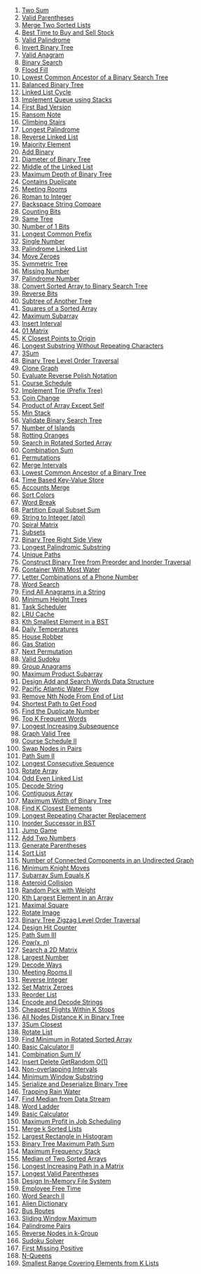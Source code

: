 <ol>
  <li><a href="https://leetcode.com/problems/two-sum" target="_blank" rel="noopener noreferrer">Two Sum</a></li>
  <li><a href="https://leetcode.com/problems/valid-parentheses" target="_blank" rel="noopener noreferrer">Valid Parentheses</a></li>
  <li><a href="https://leetcode.com/problems/merge-two-sorted-lists" target="_blank" rel="noopener noreferrer">Merge Two Sorted Lists</a></li>
  <li><a href="https://leetcode.com/problems/best-time-to-buy-and-sell-stock" target="_blank" rel="noopener noreferrer">Best Time to Buy and Sell Stock</a></li>
  <li><a href="https://leetcode.com/problems/valid-palindrome" target="_blank" rel="noopener noreferrer">Valid Palindrome</a></li>
  <li><a href="https://leetcode.com/problems/invert-binary-tree" target="_blank" rel="noopener noreferrer">Invert Binary Tree</a></li>
  <li><a href="https://leetcode.com/problems/valid-anagram" target="_blank" rel="noopener noreferrer">Valid Anagram</a></li>
  <li><a href="https://leetcode.com/problems/binary-search" target="_blank" rel="noopener noreferrer">Binary Search</a></li>
  <li><a href="https://leetcode.com/problems/flood-fill" target="_blank" rel="noopener noreferrer">Flood Fill</a></li>
  <li><a href="https://leetcode.com/problems/lowest-common-ancestor-of-a-binary-search-tree" target="_blank" rel="noopener noreferrer">Lowest Common Ancestor of a Binary Search Tree</a></li>
  <li><a href="https://leetcode.com/problems/balanced-binary-tree" target="_blank" rel="noopener noreferrer">Balanced Binary Tree</a></li>
  <li><a href="https://leetcode.com/problems/linked-list-cycle" target="_blank" rel="noopener noreferrer">Linked List Cycle</a></li>
  <li><a href="https://leetcode.com/problems/implement-queue-using-stacks" target="_blank" rel="noopener noreferrer">Implement Queue using Stacks</a></li>
  <li><a href="https://leetcode.com/problems/first-bad-version" target="_blank" rel="noopener noreferrer">First Bad Version</a></li>
  <li><a href="https://leetcode.com/problems/ransom-note" target="_blank" rel="noopener noreferrer">Ransom Note</a></li>
  <li><a href="https://leetcode.com/problems/climbing-stairs" target="_blank" rel="noopener noreferrer">Climbing Stairs</a></li>
  <li><a href="https://leetcode.com/problems/longest-palindrome" target="_blank" rel="noopener noreferrer">Longest Palindrome</a></li>
  <li><a href="https://leetcode.com/problems/reverse-linked-list" target="_blank" rel="noopener noreferrer">Reverse Linked List</a></li>
  <li><a href="https://leetcode.com/problems/majority-element" target="_blank" rel="noopener noreferrer">Majority Element</a></li>
  <li><a href="https://leetcode.com/problems/add-binary" target="_blank" rel="noopener noreferrer">Add Binary</a></li>
  <li><a href="https://leetcode.com/problems/diameter-of-binary-tree" target="_blank" rel="noopener noreferrer">Diameter of Binary Tree</a></li>
  <li><a href="https://leetcode.com/problems/middle-of-the-linked-list" target="_blank" rel="noopener noreferrer">Middle of the Linked List</a></li>
  <li><a href="https://leetcode.com/problems/maximum-depth-of-binary-tree" target="_blank" rel="noopener noreferrer">Maximum Depth of Binary Tree</a></li>
  <li><a href="https://leetcode.com/problems/contains-duplicate" target="_blank" rel="noopener noreferrer">Contains Duplicate</a></li>
  <li><a href="https://leetcode.com/problems/meeting-rooms" target="_blank" rel="noopener noreferrer">Meeting Rooms</a></li>
  <li><a href="https://leetcode.com/problems/roman-to-integer" target="_blank" rel="noopener noreferrer">Roman to Integer</a></li>
  <li><a href="https://leetcode.com/problems/backspace-string-compare" target="_blank" rel="noopener noreferrer">Backspace String Compare</a></li>
  <li><a href="https://leetcode.com/problems/counting-bits" target="_blank" rel="noopener noreferrer">Counting Bits</a></li>
  <li><a href="https://leetcode.com/problems/same-tree" target="_blank" rel="noopener noreferrer">Same Tree</a></li>
  <li><a href="https://leetcode.com/problems/number-of-1-bits" target="_blank" rel="noopener noreferrer">Number of 1 Bits</a></li>
  <li><a href="https://leetcode.com/problems/longest-common-prefix" target="_blank" rel="noopener noreferrer">Longest Common Prefix</a></li>
  <li><a href="https://leetcode.com/problems/single-number" target="_blank" rel="noopener noreferrer">Single Number</a></li>
  <li><a href="https://leetcode.com/problems/palindrome-linked-list" target="_blank" rel="noopener noreferrer">Palindrome Linked List</a></li>
  <li><a href="https://leetcode.com/problems/move-zeroes" target="_blank" rel="noopener noreferrer">Move Zeroes</a></li>
  <li><a href="https://leetcode.com/problems/symmetric-tree" target="_blank" rel="noopener noreferrer">Symmetric Tree</a></li>
  <li><a href="https://leetcode.com/problems/missing-number" target="_blank" rel="noopener noreferrer">Missing Number</a></li>
  <li><a href="https://leetcode.com/problems/palindrome-number" target="_blank" rel="noopener noreferrer">Palindrome Number</a></li>
  <li><a href="https://leetcode.com/problems/convert-sorted-array-to-binary-search-tree" target="_blank" rel="noopener noreferrer">Convert Sorted Array to Binary Search Tree</a></li>
  <li><a href="https://leetcode.com/problems/reverse-bits" target="_blank" rel="noopener noreferrer">Reverse Bits</a></li>
  <li><a href="https://leetcode.com/problems/subtree-of-another-tree" target="_blank" rel="noopener noreferrer">Subtree of Another Tree</a></li>
  <li><a href="https://leetcode.com/problems/squares-of-a-sorted-array" target="_blank" rel="noopener noreferrer">Squares of a Sorted Array</a></li>
  <li><a href="https://leetcode.com/problems/maximum-subarray" target="_blank" rel="noopener noreferrer">Maximum Subarray</a></li>
  <li><a href="https://leetcode.com/problems/insert-interval" target="_blank" rel="noopener noreferrer">Insert Interval</a></li>
  <li><a href="https://leetcode.com/problems/01-matrix" target="_blank" rel="noopener noreferrer">01 Matrix</a></li>
  <li><a href="https://leetcode.com/problems/k-closest-points-to-origin" target="_blank" rel="noopener noreferrer">K Closest Points to Origin</a></li>
  <li><a href="https://leetcode.com/problems/longest-substring-without-repeating-characters" target="_blank" rel="noopener noreferrer">Longest Substring Without Repeating Characters</a></li>
  <li><a href="https://leetcode.com/problems/3sum" target="_blank" rel="noopener noreferrer">3Sum</a></li>
  <li><a href="https://leetcode.com/problems/binary-tree-level-order-traversal" target="_blank" rel="noopener noreferrer">Binary Tree Level Order Traversal</a></li>
  <li><a href="https://leetcode.com/problems/clone-graph" target="_blank" rel="noopener noreferrer">Clone Graph</a></li>
  <li><a href="https://leetcode.com/problems/evaluate-reverse-polish-notation" target="_blank" rel="noopener noreferrer">Evaluate Reverse Polish Notation</a></li>
  <li><a href="https://leetcode.com/problems/course-schedule" target="_blank" rel="noopener noreferrer">Course Schedule</a></li>
  <li><a href="https://leetcode.com/problems/implement-trie-prefix-tree" target="_blank" rel="noopener noreferrer">Implement Trie (Prefix Tree)</a></li>
  <li><a href="https://leetcode.com/problems/coin-change" target="_blank" rel="noopener noreferrer">Coin Change</a></li>
  <li><a href="https://leetcode.com/problems/product-of-array-except-self" target="_blank" rel="noopener noreferrer">Product of Array Except Self</a></li>
  <li><a href="https://leetcode.com/problems/min-stack" target="_blank" rel="noopener noreferrer">Min Stack</a></li>
  <li><a href="https://leetcode.com/problems/validate-binary-search-tree" target="_blank" rel="noopener noreferrer">Validate Binary Search Tree</a></li>
  <li><a href="https://leetcode.com/problems/number-of-islands" target="_blank" rel="noopener noreferrer">Number of Islands</a></li>
  <li><a href="https://leetcode.com/problems/rotting-oranges" target="_blank" rel="noopener noreferrer">Rotting Oranges</a></li>
  <li><a href="https://leetcode.com/problems/search-in-rotated-sorted-array" target="_blank" rel="noopener noreferrer">Search in Rotated Sorted Array</a></li>
  <li><a href="https://leetcode.com/problems/combination-sum" target="_blank" rel="noopener noreferrer">Combination Sum</a></li>
  <li><a href="https://leetcode.com/problems/permutations" target="_blank" rel="noopener noreferrer">Permutations</a></li>
  <li><a href="https://leetcode.com/problems/merge-intervals" target="_blank" rel="noopener noreferrer">Merge Intervals</a></li>
  <li><a href="https://leetcode.com/problems/lowest-common-ancestor-of-a-binary-tree" target="_blank" rel="noopener noreferrer">Lowest Common Ancestor of a Binary Tree</a></li>
  <li><a href="https://leetcode.com/problems/time-based-key-value-store" target="_blank" rel="noopener noreferrer">Time Based Key-Value Store</a></li>
  <li><a href="https://leetcode.com/problems/accounts-merge" target="_blank" rel="noopener noreferrer">Accounts Merge</a></li>
  <li><a href="https://leetcode.com/problems/sort-colors" target="_blank" rel="noopener noreferrer">Sort Colors</a></li>
  <li><a href="https://leetcode.com/problems/word-break" target="_blank" rel="noopener noreferrer">Word Break</a></li>
  <li><a href="https://leetcode.com/problems/partition-equal-subset-sum" target="_blank" rel="noopener noreferrer">Partition Equal Subset Sum</a></li>
  <li><a href="https://leetcode.com/problems/string-to-integer-atoi" target="_blank" rel="noopener noreferrer">String to Integer (atoi)</a></li>
  <li><a href="https://leetcode.com/problems/spiral-matrix" target="_blank" rel="noopener noreferrer">Spiral Matrix</a></li>
  <li><a href="https://leetcode.com/problems/subsets" target="_blank" rel="noopener noreferrer">Subsets</a></li>
  <li><a href="https://leetcode.com/problems/binary-tree-right-side-view" target="_blank" rel="noopener noreferrer">Binary Tree Right Side View</a></li>
  <li><a href="https://leetcode.com/problems/longest-palindromic-substring" target="_blank" rel="noopener noreferrer">Longest Palindromic Substring</a></li>
  <li><a href="https://leetcode.com/problems/unique-paths" target="_blank" rel="noopener noreferrer">Unique Paths</a></li>
  <li><a href="https://leetcode.com/problems/construct-binary-tree-from-preorder-and-inorder-traversal" target="_blank" rel="noopener noreferrer">Construct Binary Tree from Preorder and Inorder Traversal</a></li>
  <li><a href="https://leetcode.com/problems/container-with-most-water" target="_blank" rel="noopener noreferrer">Container With Most Water</a></li>
  <li><a href="https://leetcode.com/problems/letter-combinations-of-a-phone-number" target="_blank" rel="noopener noreferrer">Letter Combinations of a Phone Number</a></li>
  <li><a href="https://leetcode.com/problems/word-search" target="_blank" rel="noopener noreferrer">Word Search</a></li>
  <li><a href="https://leetcode.com/problems/find-all-anagrams-in-a-string" target="_blank" rel="noopener noreferrer">Find All Anagrams in a String</a></li>
  <li><a href="https://leetcode.com/problems/minimum-height-trees" target="_blank" rel="noopener noreferrer">Minimum Height Trees</a></li>
  <li><a href="https://leetcode.com/problems/task-scheduler" target="_blank" rel="noopener noreferrer">Task Scheduler</a></li>
  <li><a href="https://leetcode.com/problems/lru-cache" target="_blank" rel="noopener noreferrer">LRU Cache</a></li>
  <li><a href="https://leetcode.com/problems/kth-smallest-element-in-a-bst" target="_blank" rel="noopener noreferrer">Kth Smallest Element in a BST</a></li>
  <li><a href="https://leetcode.com/problems/daily-temperatures" target="_blank" rel="noopener noreferrer">Daily Temperatures</a></li>
  <li><a href="https://leetcode.com/problems/house-robber" target="_blank" rel="noopener noreferrer">House Robber</a></li>
  <li><a href="https://leetcode.com/problems/gas-station" target="_blank" rel="noopener noreferrer">Gas Station</a></li>
  <li><a href="https://leetcode.com/problems/next-permutation" target="_blank" rel="noopener noreferrer">Next Permutation</a></li>
  <li><a href="https://leetcode.com/problems/valid-sudoku" target="_blank" rel="noopener noreferrer">Valid Sudoku</a></li>
  <li><a href="https://leetcode.com/problems/group-anagrams" target="_blank" rel="noopener noreferrer">Group Anagrams</a></li>
  <li><a href="https://leetcode.com/problems/maximum-product-subarray" target="_blank" rel="noopener noreferrer">Maximum Product Subarray</a></li>
  <li><a href="https://leetcode.com/problems/design-add-and-search-words-data-structure" target="_blank" rel="noopener noreferrer">Design Add and Search Words Data Structure</a></li>
  <li><a href="https://leetcode.com/problems/pacific-atlantic-water-flow" target="_blank" rel="noopener noreferrer">Pacific Atlantic Water Flow</a></li>
  <li><a href="https://leetcode.com/problems/remove-nth-node-from-end-of-list" target="_blank" rel="noopener noreferrer">Remove Nth Node From End of List</a></li>
  <li><a href="https://leetcode.com/problems/shortest-path-to-get-food" target="_blank" rel="noopener noreferrer">Shortest Path to Get Food</a></li>
  <li><a href="https://leetcode.com/problems/find-the-duplicate-number" target="_blank" rel="noopener noreferrer">Find the Duplicate Number</a></li>
  <li><a href="https://leetcode.com/problems/top-k-frequent-words" target="_blank" rel="noopener noreferrer">Top K Frequent Words</a></li>
  <li><a href="https://leetcode.com/problems/longest-increasing-subsequence" target="_blank" rel="noopener noreferrer">Longest Increasing Subsequence</a></li>
  <li><a href="https://leetcode.com/problems/graph-valid-tree" target="_blank" rel="noopener noreferrer">Graph Valid Tree</a></li>
  <li><a href="https://leetcode.com/problems/course-schedule-ii" target="_blank" rel="noopener noreferrer">Course Schedule II</a></li>
  <li><a href="https://leetcode.com/problems/swap-nodes-in-pairs" target="_blank" rel="noopener noreferrer">Swap Nodes in Pairs</a></li>
  <li><a href="https://leetcode.com/problems/path-sum-ii" target="_blank" rel="noopener noreferrer">Path Sum II</a></li>
  <li><a href="https://leetcode.com/problems/longest-consecutive-sequence" target="_blank" rel="noopener noreferrer">Longest Consecutive Sequence</a></li>
  <li><a href="https://leetcode.com/problems/rotate-array" target="_blank" rel="noopener noreferrer">Rotate Array</a></li>
  <li><a href="https://leetcode.com/problems/odd-even-linked-list" target="_blank" rel="noopener noreferrer">Odd Even Linked List</a></li>
  <li><a href="https://leetcode.com/problems/decode-string" target="_blank" rel="noopener noreferrer">Decode String</a></li>
  <li><a href="https://leetcode.com/problems/contiguous-array" target="_blank" rel="noopener noreferrer">Contiguous Array</a></li>
  <li><a href="https://leetcode.com/problems/maximum-width-of-binary-tree" target="_blank" rel="noopener noreferrer">Maximum Width of Binary Tree</a></li>
  <li><a href="https://leetcode.com/problems/find-k-closest-elements" target="_blank" rel="noopener noreferrer">Find K Closest Elements</a></li>
  <li><a href="https://leetcode.com/problems/longest-repeating-character-replacement" target="_blank" rel="noopener noreferrer">Longest Repeating Character Replacement</a></li>
  <li><a href="https://leetcode.com/problems/inorder-successor-in-bst" target="_blank" rel="noopener noreferrer">Inorder Successor in BST</a></li>
  <li><a href="https://leetcode.com/problems/jump-game" target="_blank" rel="noopener noreferrer">Jump Game</a></li>
  <li><a href="https://leetcode.com/problems/add-two-numbers" target="_blank" rel="noopener noreferrer">Add Two Numbers</a></li>
  <li><a href="https://leetcode.com/problems/generate-parentheses" target="_blank" rel="noopener noreferrer">Generate Parentheses</a></li>
  <li><a href="https://leetcode.com/problems/sort-list" target="_blank" rel="noopener noreferrer">Sort List</a></li>
  <li><a href="https://leetcode.com/problems/number-of-connected-components-in-an-undirected-graph" target="_blank" rel="noopener noreferrer">Number of Connected Components in an Undirected Graph</a></li>
  <li><a href="https://leetcode.com/problems/minimum-knight-moves" target="_blank" rel="noopener noreferrer">Minimum Knight Moves</a></li>
  <li><a href="https://leetcode.com/problems/subarray-sum-equals-k" target="_blank" rel="noopener noreferrer">Subarray Sum Equals K</a></li>
  <li><a href="https://leetcode.com/problems/asteroid-collision" target="_blank" rel="noopener noreferrer">Asteroid Collision</a></li>
  <li><a href="https://leetcode.com/problems/random-pick-with-weight" target="_blank" rel="noopener noreferrer">Random Pick with Weight</a></li>
  <li><a href="https://leetcode.com/problems/kth-largest-element-in-an-array" target="_blank" rel="noopener noreferrer">Kth Largest Element in an Array</a></li>
  <li><a href="https://leetcode.com/problems/maximal-square" target="_blank" rel="noopener noreferrer">Maximal Square</a></li>
  <li><a href="https://leetcode.com/problems/rotate-image" target="_blank" rel="noopener noreferrer">Rotate Image</a></li>
  <li><a href="https://leetcode.com/problems/binary-tree-zigzag-level-order-traversal" target="_blank" rel="noopener noreferrer">Binary Tree Zigzag Level Order Traversal</a></li>
  <li><a href="https://leetcode.com/problems/design-hit-counter" target="_blank" rel="noopener noreferrer">Design Hit Counter</a></li>
  <li><a href="https://leetcode.com/problems/path-sum-iii" target="_blank" rel="noopener noreferrer">Path Sum III</a></li>
  <li><a href="https://leetcode.com/problems/powx-n" target="_blank" rel="noopener noreferrer">Pow(x, n)</a></li>
  <li><a href="https://leetcode.com/problems/search-a-2d-matrix" target="_blank" rel="noopener noreferrer">Search a 2D Matrix</a></li>
  <li><a href="https://leetcode.com/problems/largest-number" target="_blank" rel="noopener noreferrer">Largest Number</a></li>
  <li><a href="https://leetcode.com/problems/decode-ways" target="_blank" rel="noopener noreferrer">Decode Ways</a></li>
  <li><a href="https://leetcode.com/problems/meeting-rooms-ii" target="_blank" rel="noopener noreferrer">Meeting Rooms II</a></li>
  <li><a href="https://leetcode.com/problems/reverse-integer" target="_blank" rel="noopener noreferrer">Reverse Integer</a></li>
  <li><a href="https://leetcode.com/problems/set-matrix-zeroes" target="_blank" rel="noopener noreferrer">Set Matrix Zeroes</a></li>
  <li><a href="https://leetcode.com/problems/reorder-list" target="_blank" rel="noopener noreferrer">Reorder List</a></li>
  <li><a href="https://leetcode.com/problems/encode-and-decode-strings" target="_blank" rel="noopener noreferrer">Encode and Decode Strings</a></li>
  <li><a href="https://leetcode.com/problems/cheapest-flights-within-k-stops" target="_blank" rel="noopener noreferrer">Cheapest Flights Within K Stops</a></li>
  <li><a href="https://leetcode.com/problems/all-nodes-distance-k-in-binary-tree" target="_blank" rel="noopener noreferrer">All Nodes Distance K in Binary Tree</a></li>
  <li><a href="https://leetcode.com/problems/3sum-closest" target="_blank" rel="noopener noreferrer">3Sum Closest</a></li>
  <li><a href="https://leetcode.com/problems/rotate-list" target="_blank" rel="noopener noreferrer">Rotate List</a></li>
  <li><a href="https://leetcode.com/problems/find-minimum-in-rotated-sorted-array" target="_blank" rel="noopener noreferrer">Find Minimum in Rotated Sorted Array</a></li>
  <li><a href="https://leetcode.com/problems/basic-calculator-ii" target="_blank" rel="noopener noreferrer">Basic Calculator II</a></li>
  <li><a href="https://leetcode.com/problems/combination-sum-iv" target="_blank" rel="noopener noreferrer">Combination Sum IV</a></li>
  <li><a href="https://leetcode.com/problems/insert-delete-getrandom-o1" target="_blank" rel="noopener noreferrer">Insert Delete GetRandom O(1)</a></li>
  <li><a href="https://leetcode.com/problems/non-overlapping-intervals" target="_blank" rel="noopener noreferrer">Non-overlapping Intervals</a></li>
  <li><a href="https://leetcode.com/problems/minimum-window-substring" target="_blank" rel="noopener noreferrer">Minimum Window Substring</a></li>
  <li><a href="https://leetcode.com/problems/serialize-and-deserialize-binary-tree" target="_blank" rel="noopener noreferrer">Serialize and Deserialize Binary Tree</a></li>
  <li><a href="https://leetcode.com/problems/trapping-rain-water" target="_blank" rel="noopener noreferrer">Trapping Rain Water</a></li>
  <li><a href="https://leetcode.com/problems/find-median-from-data-stream" target="_blank" rel="noopener noreferrer">Find Median from Data Stream</a></li>
  <li><a href="https://leetcode.com/problems/word-ladder" target="_blank" rel="noopener noreferrer">Word Ladder</a></li>
  <li><a href="https://leetcode.com/problems/basic-calculator" target="_blank" rel="noopener noreferrer">Basic Calculator</a></li>
  <li><a href="https://leetcode.com/problems/maximum-profit-in-job-scheduling" target="_blank" rel="noopener noreferrer">Maximum Profit in Job Scheduling</a></li>
  <li><a href="https://leetcode.com/problems/merge-k-sorted-lists" target="_blank" rel="noopener noreferrer">Merge k Sorted Lists</a></li>
  <li><a href="https://leetcode.com/problems/largest-rectangle-in-histogram" target="_blank" rel="noopener noreferrer">Largest Rectangle in Histogram</a></li>
  <li><a href="https://leetcode.com/problems/binary-tree-maximum-path-sum" target="_blank" rel="noopener noreferrer">Binary Tree Maximum Path Sum</a></li>
  <li><a href="https://leetcode.com/problems/maximum-frequency-stack" target="_blank" rel="noopener noreferrer">Maximum Frequency Stack</a></li>
  <li><a href="https://leetcode.com/problems/median-of-two-sorted-arrays" target="_blank" rel="noopener noreferrer">Median of Two Sorted Arrays</a></li>
  <li><a href="https://leetcode.com/problems/longest-increasing-path-in-a-matrix" target="_blank" rel="noopener noreferrer">Longest Increasing Path in a Matrix</a></li>
  <li><a href="https://leetcode.com/problems/longest-valid-parentheses" target="_blank" rel="noopener noreferrer">Longest Valid Parentheses</a></li>
  <li><a href="https://leetcode.com/problems/design-in-memory-file-system" target="_blank" rel="noopener noreferrer">Design In-Memory File System</a></li>
  <li><a href="https://leetcode.com/problems/employee-free-time" target="_blank" rel="noopener noreferrer">Employee Free Time</a></li>
  <li><a href="https://leetcode.com/problems/word-search-ii" target="_blank" rel="noopener noreferrer">Word Search II</a></li>
  <li><a href="https://leetcode.com/problems/alien-dictionary" target="_blank" rel="noopener noreferrer">Alien Dictionary</a></li>
  <li><a href="https://leetcode.com/problems/bus-routes" target="_blank" rel="noopener noreferrer">Bus Routes</a></li>
  <li><a href="https://leetcode.com/problems/sliding-window-maximum" target="_blank" rel="noopener noreferrer">Sliding Window Maximum</a></li>
  <li><a href="https://leetcode.com/problems/palindrome-pairs" target="_blank" rel="noopener noreferrer">Palindrome Pairs</a></li>
  <li><a href="https://leetcode.com/problems/reverse-nodes-in-k-group" target="_blank" rel="noopener noreferrer">Reverse Nodes in k-Group</a></li>
  <li><a href="https://leetcode.com/problems/sudoku-solver" target="_blank" rel="noopener noreferrer">Sudoku Solver</a></li>
  <li><a href="https://leetcode.com/problems/first-missing-positive" target="_blank" rel="noopener noreferrer">First Missing Positive</a></li>
  <li><a href="https://leetcode.com/problems/n-queens" target="_blank" rel="noopener noreferrer">N-Queens</a></li>
  <li><a href="https://leetcode.com/problems/smallest-range-covering-elements-from-k-lists" target="_blank" rel="noopener noreferrer">Smallest Range Covering Elements from K Lists</a></li>
</ol>
